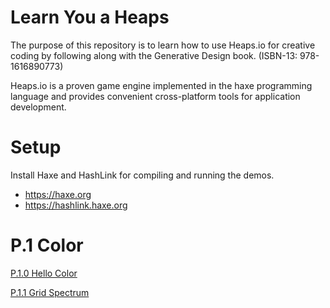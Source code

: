 # Learn You a Heaps

The purpose of this repository is to learn how to use Heaps.io for creative
coding by following along with the Generative Design book.
(ISBN-13:  978-1616890773)

Heaps.io is a proven game engine implemented in the haxe programming language
and provides convenient cross-platform tools for application development.

# Setup

Install Haxe and HashLink for compiling and running the demos.

* https://haxe.org
* https://hashlink.haxe.org

# P.1 Color

[P.1.0 Hello Color](https://github.com/BradLyman/learn_you_a_heaps/blob/master/p_1_0_hello_color/)

[P.1.1 Grid Spectrum](https://github.com/BradLyman/learn_you_a_heaps/blob/master/p_1_1_grid_spectrum/)
